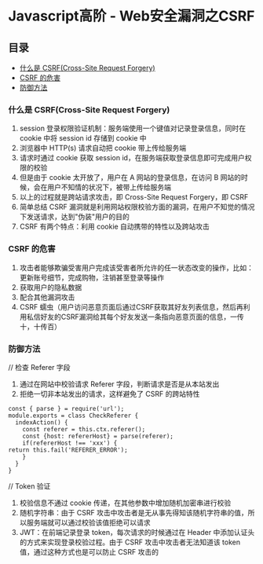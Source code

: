 # Javascript高阶 - Web安全漏洞之CSRF

## 目录
- [什么是 CSRF(Cross-Site Request Forgery)](#什么是-csrfcross-site-request-forgery)
- [CSRF 的危害](#csrf-的危害)
- [防御方法](#防御方法)

### 什么是 CSRF(Cross-Site Request Forgery)

1. session 登录权限验证机制：服务端使用一个键值对记录登录信息，同时在 cookie 中将 session id 存储到 cookie 中
2. 浏览器中 HTTP(s) 请求自动把 cookie 带上传给服务端
3. 请求时通过 cookie 获取 session id，在服务端获取登录信息即可完成用户权限的校验
4. 但是由于 cookie 太开放了，用户在 A 网站的登录信息，在访问 B 网站的时候，会在用户不知情的状况下，被带上传给服务端
5. 以上的过程就是跨站请求攻击，即 Cross-Site Request Forgery，即 CSRF
6. 简单总结 CSRF 漏洞就是利用网站权限校验方面的漏洞，在用户不知觉的情况下发送请求，达到"伪装"用户的目的
7. CSRF 有两个特点：利用 cookie 自动携带的特性以及跨站攻击

### CSRF 的危害

1. 攻击者能够欺骗受害用户完成该受害者所允许的任一状态改变的操作，比如：更新账号细节，完成购物，注销甚至登录等操作
2. 获取用户的隐私数据
3. 配合其他漏洞攻击
4. CSRF 蠕虫（用户访问恶意页面后通过CSRF获取其好友列表信息，然后再利用私信好友的CSRF漏洞给其每个好友发送一条指向恶意页面的信息，一传十，十传百）

### 防御方法

// 检查 Referer 字段

1. 通过在网站中校验请求 Referer 字段，判断请求是否是从本站发出
2. 拒绝一切非本站发出的请求，这样避免了 CSRF 的跨站特性
```
const { parse } = require('url');
module.exports = class CheckReferer {
  indexAction() {
    const referer = this.ctx.referer();
    const {host: refererHost} = parse(referer);
    if(refererHost !== 'xxx') {
return this.fail('REFERER_ERROR');
    }
  }
}
```

// Token 验证

1. 校验信息不通过 cookie 传递，在其他参数中增加随机加密串进行校验
2. 随机字符串：由于 CSRF 攻击中攻击者是无从事先得知该随机字符串的值，所以服务端就可以通过校验该值拒绝可以请求
3. JWT：在前端记录登录 token，每次请求的时候通过在 Header 中添加认证头的方式来实现登录校验过程。由于 CSRF 攻击中攻击者无法知道该 token 值，通过这种方式也是可以防止 CSRF 攻击的
